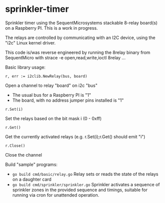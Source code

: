 # sprinkler-timer
Sprinkler timer using the SequentMicrosystems stackable 8-relay board(s)
on a Raspberry PI.  This is a work in progress.

The relays are controlled by communicating with an I2C device, using the "i2c" Linux kernel driver.

This code is/was reverse engineered by running the 8relay binary from SequentMicro with
strace -e open,read,write,ioctl 8relay ...

Basic library usage:

  `r, err := i2clib.NewRelay(bus, board)`
  
Open a channel to relay "board" on i2c "bus"
- The usual bus for a Raspberry PI is "1"
- The board, with no address jumper pins installed is "1"

`r.Set(i)`
  
Set the relays based on the bit mask i (0 - 0xff)

`r.Get()`
  
Get the currently activated relays (e.g. r.Set(i);r.Get() should emit "i")

`r.Close()`
  
Close the channel

Build "sample" programs:
* `go build cmd/basic/relay.go`
   Relay sets or reads the state of the relays on a daughter card
* `go build cmd/sprinkler/sprinkler.go` 
   Sprinkler activates a sequence of sprinkler zones in the provided sequence and timings,
   suitable for running via cron for unattended operation.

